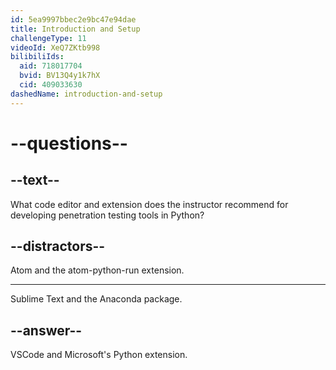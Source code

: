 ```yaml
---
id: 5ea9997bbec2e9bc47e94dae
title: Introduction and Setup
challengeType: 11
videoId: XeQ7ZKtb998
bilibiliIds:
  aid: 718017704
  bvid: BV13Q4y1k7hX
  cid: 409033630
dashedName: introduction-and-setup
---
```


# --questions--

## --text--

What code editor and extension does the instructor recommend for developing penetration testing tools in Python?

## --distractors--

Atom and the atom-python-run extension.

---

Sublime Text and the Anaconda package.

## --answer--

VSCode and Microsoft's Python extension.

